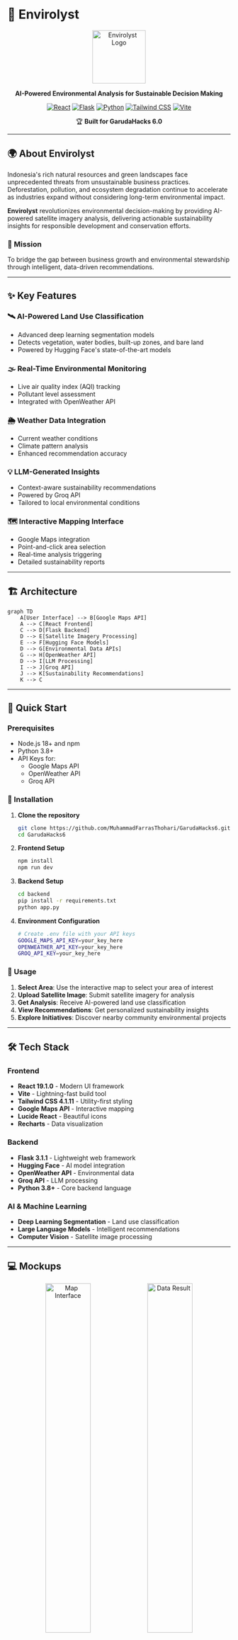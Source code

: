 # 🌱 Envirolyst

<div align="center">
  <img src="./public/logo/Envirollyst_logo.png" alt="Envirolyst Logo" width="120" height="120">
  
  **AI-Powered Environmental Analysis for Sustainable Decision Making**
  
  [![React](https://img.shields.io/badge/React-19.1.0-61DAFB?style=for-the-badge&logo=react&logoColor=white)](https://reactjs.org/)
  [![Flask](https://img.shields.io/badge/Flask-3.1.1-000000?style=for-the-badge&logo=flask&logoColor=white)](https://flask.palletsprojects.com/)
  [![Python](https://img.shields.io/badge/Python-3.8+-3776AB?style=for-the-badge&logo=python&logoColor=white)](https://python.org/)
  [![Tailwind CSS](https://img.shields.io/badge/Tailwind_CSS-4.1.11-38B2AC?style=for-the-badge&logo=tailwind-css&logoColor=white)](https://tailwindcss.com/)
  [![Vite](https://img.shields.io/badge/Vite-Latest-646CFF?style=for-the-badge&logo=vite&logoColor=white)](https://vitejs.dev/)
  
  🏆 **Built for GarudaHacks 6.0**
</div>

---

## 🌍 About Envirolyst

Indonesia's rich natural resources and green landscapes face unprecedented threats from unsustainable business practices. Deforestation, pollution, and ecosystem degradation continue to accelerate as industries expand without considering long-term environmental impact.

**Envirolyst** revolutionizes environmental decision-making by providing AI-powered satellite imagery analysis, delivering actionable sustainability insights for responsible development and conservation efforts.

### 🎯 Mission
To bridge the gap between business growth and environmental stewardship through intelligent, data-driven recommendations.

---

## ✨ Key Features

### 🛰️ **AI-Powered Land Use Classification**
- Advanced deep learning segmentation models
- Detects vegetation, water bodies, built-up zones, and bare land
- Powered by Hugging Face's state-of-the-art models

### 🌫️ **Real-Time Environmental Monitoring**
- Live air quality index (AQI) tracking
- Pollutant level assessment
- Integrated with OpenWeather API

### 🌦️ **Weather Data Integration**
- Current weather conditions
- Climate pattern analysis
- Enhanced recommendation accuracy

### 💡 **LLM-Generated Insights**
- Context-aware sustainability recommendations
- Powered by Groq API
- Tailored to local environmental conditions

### 🗺️ **Interactive Mapping Interface**
- Google Maps integration
- Point-and-click area selection
- Real-time analysis triggering
- Detailed sustainability reports

---

## 🏗️ Architecture

```mermaid
graph TD
    A[User Interface] --> B[Google Maps API]
    A --> C[React Frontend]
    C --> D[Flask Backend]
    D --> E[Satellite Imagery Processing]
    E --> F[Hugging Face Models]
    D --> G[Environmental Data APIs]
    G --> H[OpenWeather API]
    D --> I[LLM Processing]
    I --> J[Groq API]
    J --> K[Sustainability Recommendations]
    K --> C
```

---

## 🚀 Quick Start

### Prerequisites
- Node.js 18+ and npm
- Python 3.8+
- API Keys for:
  - Google Maps API
  - OpenWeather API
  - Groq API

### 🔧 Installation

1. **Clone the repository**
   ```bash
   git clone https://github.com/MuhammadFarrasThohari/GarudaHacks6.git
   cd GarudaHacks6
   ```

2. **Frontend Setup**
   ```bash
   npm install
   npm run dev
   ```

3. **Backend Setup**
   ```bash
   cd backend
   pip install -r requirements.txt
   python app.py
   ```

4. **Environment Configuration**
   ```bash
   # Create .env file with your API keys
   GOOGLE_MAPS_API_KEY=your_key_here
   OPENWEATHER_API_KEY=your_key_here
   GROQ_API_KEY=your_key_here
   ```

### 🌟 Usage

1. **Select Area**: Use the interactive map to select your area of interest
2. **Upload Satellite Image**: Submit satellite imagery for analysis
3. **Get Analysis**: Receive AI-powered land use classification
4. **View Recommendations**: Get personalized sustainability insights
5. **Explore Initiatives**: Discover nearby community environmental projects

---

## 🛠️ Tech Stack

### Frontend
- **React 19.1.0** - Modern UI framework
- **Vite** - Lightning-fast build tool
- **Tailwind CSS 4.1.11** - Utility-first styling
- **Google Maps API** - Interactive mapping
- **Lucide React** - Beautiful icons
- **Recharts** - Data visualization

### Backend
- **Flask 3.1.1** - Lightweight web framework
- **Hugging Face** - AI model integration
- **OpenWeather API** - Environmental data
- **Groq API** - LLM processing
- **Python 3.8+** - Core backend language

### AI & Machine Learning
- **Deep Learning Segmentation** - Land use classification
- **Large Language Models** - Intelligent recommendations
- **Computer Vision** - Satellite image processing

---

## 💻 Mockups

<div align="center">
  <img src="./public/mockups/3.png" alt="Map Interface" width="45%">
  <img src="./public/mockups/4.png" alt="Data Result" width="45%">
  <img src="./public/mockups/5.png" alt="AI Recomendation" width="45%">
  <img src="./public/mockups/6.png" alt="Events" width="45%">
</div>

---

## 🔬 Technical Deep Dive

### Image Processing Pipeline
1. **Satellite Image Ingestion** - Multi-format support
2. **Preprocessing** - Normalization and enhancement
3. **AI Segmentation** - Hugging Face model processing
4. **Classification** - Land use type identification
5. **Results Integration** - Environmental data fusion

### Environmental Data Processing
- **Air Quality Monitoring** - Real-time AQI tracking
- **Weather Integration** - Current conditions analysis
- **Historical Data** - Trend analysis capabilities
- **Predictive Insights** - Future impact projections

---

## 🎯 Future Roadmap

### 🔧 **Technical Improvements**
- [ ] Enhanced model accuracy through fine-tuning
- [ ] Multi-temporal analysis capabilities
- [ ] Mobile application development
- [ ] Offline analysis support

### 📊 **Data Enhancement**
- [ ] Advanced visualization dashboards
- [ ] Historical trend analysis
- [ ] Comparative regional studies
- [ ] Predictive modeling integration

### 🌐 **Platform Expansion**
- [ ] Multi-language support
- [ ] API for third-party integration
- [ ] Enterprise dashboard
- [ ] Community collaboration features

---

## 🤝 Contributing

We welcome contributions from the community! Please see our [contributing guidelines](CONTRIBUTING.md) for more information.

1. Fork the repository
2. Create your feature branch (`git checkout -b feature/AmazingFeature`)
3. Commit your changes (`git commit -m 'Add some AmazingFeature'`)
4. Push to the branch (`git push origin feature/AmazingFeature`)
5. Open a Pull Request

---

## 📄 License

This project is licensed under the MIT License - see the [LICENSE](LICENSE) file for details.

---

## 🏆 Acknowledgments

- **GarudaHacks 6.0** - For providing the platform to innovate
- **Hugging Face** - For accessible AI model infrastructure
- **OpenWeather** - For comprehensive environmental data
- **Google Maps** - For robust mapping capabilities
- **Our Amazing Team** - For making this vision a reality

---

**Team Envirolyst**
- 🌐 [Project Demo](https://youtu.be/Ds4v4NfNRKc)

---

<div align="center">
  <p><strong>🌱 Insightful Views Purposeful Steps 🌱</strong></p>
  
  **Made with ❤️ for the environment and powered by AI**
  
  ⭐ **Star this repository if you found it helpful!** ⭐
</div>
